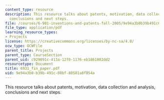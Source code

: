 ```yaml
---
content_type: resource
description: This resource talks about patents, motivation, data collection and analysis,
  conclusions and next steps.
file: /courses/6-901-inventions-and-patents-fall-2005/9e94a3b0b39b491c08bf88581a8f854a_6931_fin_paper.pdf
file_type: application/pdf
learning_resource_types:
- Projects
license: https://creativecommons.org/licenses/by-nc-sa/4.0/
ocw_type: OCWFile
parent_title: Projects
parent_type: CourseSection
parent_uid: c929091c-413a-12f0-1176-eb1861802dd2
resourcetype: Document
title: 6931_fin_paper.pdf
uid: 9e94a3b0-b39b-491c-08bf-88581a8f854a
---
```

This resource talks about patents, motivation, data collection and analysis, conclusions and next steps.